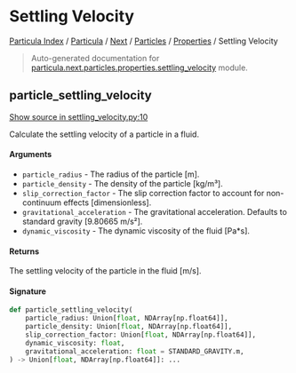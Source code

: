 # Settling Velocity

[Particula Index](../../../../README.md#particula-index) / [Particula](../../../index.md#particula) / [Next](../../index.md#next) / [Particles](../index.md#particles) / [Properties](./index.md#properties) / Settling Velocity

> Auto-generated documentation for [particula.next.particles.properties.settling_velocity](https://github.com/Gorkowski/particula/blob/main/particula/next/particles/properties/settling_velocity.py) module.

## particle_settling_velocity

[Show source in settling_velocity.py:10](https://github.com/Gorkowski/particula/blob/main/particula/next/particles/properties/settling_velocity.py#L10)

Calculate the settling velocity of a particle in a fluid.

#### Arguments

- `particle_radius` - The radius of the particle [m].
- `particle_density` - The density of the particle [kg/m³].
- `slip_correction_factor` - The slip correction factor to
    account for non-continuum effects [dimensionless].
- `gravitational_acceleration` - The gravitational acceleration.
    Defaults to standard gravity [9.80665 m/s²].
- `dynamic_viscosity` - The dynamic viscosity of the fluid [Pa*s].

#### Returns

The settling velocity of the particle in the fluid [m/s].

#### Signature

```python
def particle_settling_velocity(
    particle_radius: Union[float, NDArray[np.float64]],
    particle_density: Union[float, NDArray[np.float64]],
    slip_correction_factor: Union[float, NDArray[np.float64]],
    dynamic_viscosity: float,
    gravitational_acceleration: float = STANDARD_GRAVITY.m,
) -> Union[float, NDArray[np.float64]]: ...
```
